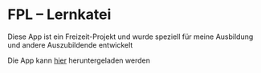 # FPL – Lernkatei

Diese App ist ein Freizeit-Projekt und wurde speziell für meine Ausbildung und andere Auszubildende entwickelt
         
Die App kann [hier](https://play.google.com/store/apps/details?id=com.dergoogler.fpl) heruntergeladen werden
